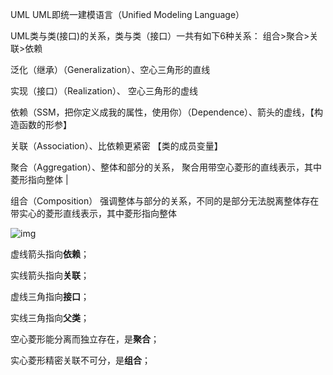 UML UML即统一建模语言（Unified Modeling Language） 

UML类与类(接口)的关系，类与类（接口）一共有如下6种关系： 组合>聚合>关联>依赖 

泛化（继承）（Generalization）、空心三角形的直线 

实现（接口）（Realization）、  空心三角形的虚线 

依赖（SSM，把你定义成我的属性，使用你）（Dependence）、箭头的虚线，【构造函数的形参】

关联（Association）、比依赖更紧密 【类的成员变量】

聚合（Aggregation）、整体和部分的关系，   聚合用带空心菱形的直线表示，其中菱形指向整体 |

组合（Composition） 强调整体与部分的关系，不同的是部分无法脱离整体存在  带实心的菱形直线表示，其中菱形指向整体

![img](https://upload-images.jianshu.io/upload_images/2799767-3f16972d7b062110.png?imageMogr2/auto-orient/strip)

虚线箭头指向**依赖**；

实线箭头指向**关联**；

虚线三角指向**接口**；

实线三角指向**父类**；

空心菱形能分离而独立存在，是**聚合**；

实心菱形精密关联不可分，是**组合**；